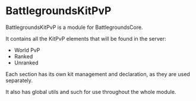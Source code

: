# BattlegroundsKitPvP
BattlegroundsKitPvP is a module for BattlegroundsCore.

It contains all the KitPvP elements that will be found in the server:
  - World PvP
  - Ranked
  - Unranked

Each section has its own kit management and declaration, as they are used separately.

It also has global utils and such for use throughout the whole module.
